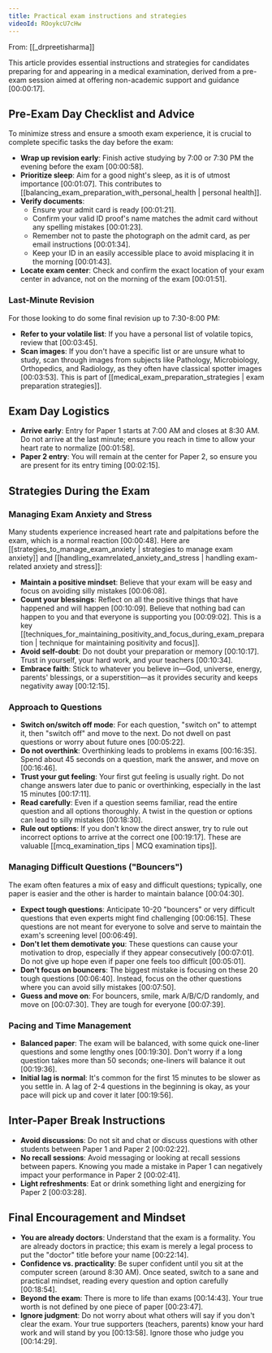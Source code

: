 ```yaml
---
title: Practical exam instructions and strategies
videoId: ROoykcU7cHw
---
```


From: [[_drpreetisharma]] <br/> 

This article provides essential instructions and strategies for candidates preparing for and appearing in a medical examination, derived from a pre-exam session aimed at offering non-academic support and guidance <a class="yt-timestamp" data-t="00:00:17">[00:00:17]</a>.

## Pre-Exam Day Checklist and Advice
To minimize stress and ensure a smooth exam experience, it is crucial to complete specific tasks the day before the exam:
*   **Wrap up revision early**: Finish active studying by 7:00 or 7:30 PM the evening before the exam <a class="yt-timestamp" data-t="00:00:58">[00:00:58]</a>.
*   **Prioritize sleep**: Aim for a good night's sleep, as it is of utmost importance <a class="yt-timestamp" data-t="00:01:07">[00:01:07]</a>. This contributes to [[balancing_exam_preparation_with_personal_health | personal health]].
*   **Verify documents**:
    *   Ensure your admit card is ready <a class="yt-timestamp" data-t="00:01:21">[00:01:21]</a>.
    *   Confirm your valid ID proof's name matches the admit card without any spelling mistakes <a class="yt-timestamp" data-t="00:01:23">[00:01:23]</a>.
    *   Remember not to paste the photograph on the admit card, as per email instructions <a class="yt-timestamp" data-t="00:01:34">[00:01:34]</a>.
    *   Keep your ID in an easily accessible place to avoid misplacing it in the morning <a class="yt-timestamp" data-t="00:01:43">[00:01:43]</a>.
*   **Locate exam center**: Check and confirm the exact location of your exam center in advance, not on the morning of the exam <a class="yt-timestamp" data-t="00:01:51">[00:01:51]</a>.

### Last-Minute Revision
For those looking to do some final revision up to 7:30-8:00 PM:
*   **Refer to your volatile list**: If you have a personal list of volatile topics, review that <a class="yt-timestamp" data-t="00:03:45">[00:03:45]</a>.
*   **Scan images**: If you don't have a specific list or are unsure what to study, scan through images from subjects like Pathology, Microbiology, Orthopedics, and Radiology, as they often have classical spotter images <a class="yt-timestamp" data-t="00:03:53">[00:03:53]</a>. This is part of [[medical_exam_preparation_strategies | exam preparation strategies]].

## Exam Day Logistics
*   **Arrive early**: Entry for Paper 1 starts at 7:00 AM and closes at 8:30 AM. Do not arrive at the last minute; ensure you reach in time to allow your heart rate to normalize <a class="yt-timestamp" data-t="00:01:58">[00:01:58]</a>.
*   **Paper 2 entry**: You will remain at the center for Paper 2, so ensure you are present for its entry timing <a class="yt-timestamp" data-t="00:02:15">[00:02:15]</a>.

## Strategies During the Exam

### Managing Exam Anxiety and Stress
Many students experience increased heart rate and palpitations before the exam, which is a normal reaction <a class="yt-timestamp" data-t="00:00:48">[00:00:48]</a>. Here are [[strategies_to_manage_exam_anxiety | strategies to manage exam anxiety]] and [[handling_examrelated_anxiety_and_stress | handling exam-related anxiety and stress]]:
*   **Maintain a positive mindset**: Believe that your exam will be easy and focus on avoiding silly mistakes <a class="yt-timestamp" data-t="00:06:08">[00:06:08]</a>.
*   **Count your blessings**: Reflect on all the positive things that have happened and will happen <a class="yt-timestamp" data-t="00:10:09">[00:10:09]</a>. Believe that nothing bad can happen to you and that everyone is supporting you <a class="yt-timestamp" data-t="00:09:02">[00:09:02]</a>. This is a key [[techniques_for_maintaining_positivity_and_focus_during_exam_preparation | technique for maintaining positivity and focus]].
*   **Avoid self-doubt**: Do not doubt your preparation or memory <a class="yt-timestamp" data-t="00:10:17">[00:10:17]</a>. Trust in yourself, your hard work, and your teachers <a class="yt-timestamp" data-t="00:10:34">[00:10:34]</a>.
*   **Embrace faith**: Stick to whatever you believe in—God, universe, energy, parents' blessings, or a superstition—as it provides security and keeps negativity away <a class="yt-timestamp" data-t="00:12:15">[00:12:15]</a>.

### Approach to Questions
*   **Switch on/switch off mode**: For each question, "switch on" to attempt it, then "switch off" and move to the next. Do not dwell on past questions or worry about future ones <a class="yt-timestamp" data-t="00:05:22">[00:05:22]</a>.
*   **Do not overthink**: Overthinking leads to problems in exams <a class="yt-timestamp" data-t="00:16:35">[00:16:35]</a>. Spend about 45 seconds on a question, mark the answer, and move on <a class="yt-timestamp" data-t="00:16:46">[00:16:46]</a>.
*   **Trust your gut feeling**: Your first gut feeling is usually right. Do not change answers later due to panic or overthinking, especially in the last 15 minutes <a class="yt-timestamp" data-t="00:17:11">[00:17:11]</a>.
*   **Read carefully**: Even if a question seems familiar, read the entire question and all options thoroughly. A twist in the question or options can lead to silly mistakes <a class="yt-timestamp" data-t="00:18:30">[00:18:30]</a>.
*   **Rule out options**: If you don't know the direct answer, try to rule out incorrect options to arrive at the correct one <a class="yt-timestamp" data-t="00:19:17">[00:19:17]</a>. These are valuable [[mcq_examination_tips | MCQ examination tips]].

### Managing Difficult Questions ("Bouncers")
The exam often features a mix of easy and difficult questions; typically, one paper is easier and the other is harder to maintain balance <a class="yt-timestamp" data-t="00:04:30">[00:04:30]</a>.
*   **Expect tough questions**: Anticipate 10-20 "bouncers" or very difficult questions that even experts might find challenging <a class="yt-timestamp" data-t="00:06:15">[00:06:15]</a>. These questions are not meant for everyone to solve and serve to maintain the exam's screening level <a class="yt-timestamp" data-t="00:06:49">[00:06:49]</a>.
*   **Don't let them demotivate you**: These questions can cause your motivation to drop, especially if they appear consecutively <a class="yt-timestamp" data-t="00:07:01">[00:07:01]</a>. Do not give up hope even if paper one feels too difficult <a class="yt-timestamp" data-t="00:05:01">[00:05:01]</a>.
*   **Don't focus on bouncers**: The biggest mistake is focusing on these 20 tough questions <a class="yt-timestamp" data-t="00:06:40">[00:06:40]</a>. Instead, focus on the other questions where you can avoid silly mistakes <a class="yt-timestamp" data-t="00:07:50">[00:07:50]</a>.
*   **Guess and move on**: For bouncers, smile, mark A/B/C/D randomly, and move on <a class="yt-timestamp" data-t="00:07:30">[00:07:30]</a>. They are tough for everyone <a class="yt-timestamp" data-t="00:07:39">[00:07:39]</a>.

### Pacing and Time Management
*   **Balanced paper**: The exam will be balanced, with some quick one-liner questions and some lengthy ones <a class="yt-timestamp" data-t="00:19:30">[00:19:30]</a>. Don't worry if a long question takes more than 50 seconds; one-liners will balance it out <a class="yt-timestamp" data-t="00:19:36">[00:19:36]</a>.
*   **Initial lag is normal**: It's common for the first 15 minutes to be slower as you settle in. A lag of 2-4 questions in the beginning is okay, as your pace will pick up and cover it later <a class="yt-timestamp" data-t="00:19:56">[00:19:56]</a>.

## Inter-Paper Break Instructions
*   **Avoid discussions**: Do not sit and chat or discuss questions with other students between Paper 1 and Paper 2 <a class="yt-timestamp" data-t="00:02:22">[00:02:22]</a>.
*   **No recall sessions**: Avoid messaging or looking at recall sessions between papers. Knowing you made a mistake in Paper 1 can negatively impact your performance in Paper 2 <a class="yt-timestamp" data-t="00:02:41">[00:02:41]</a>.
*   **Light refreshments**: Eat or drink something light and energizing for Paper 2 <a class="yt-timestamp" data-t="00:03:28">[00:03:28]</a>.

## Final Encouragement and Mindset
*   **You are already doctors**: Understand that the exam is a formality. You are already doctors in practice; this exam is merely a legal process to put the "doctor" title before your name <a class="yt-timestamp" data-t="00:22:14">[00:22:14]</a>.
*   **Confidence vs. practicality**: Be super confident until you sit at the computer screen (around 8:30 AM). Once seated, switch to a sane and practical mindset, reading every question and option carefully <a class="yt-timestamp" data-t="00:18:54">[00:18:54]</a>.
*   **Beyond the exam**: There is more to life than exams <a class="yt-timestamp" data-t="00:14:43">[00:14:43]</a>. Your true worth is not defined by one piece of paper <a class="yt-timestamp" data-t="00:23:47">[00:23:47]</a>.
*   **Ignore judgment**: Do not worry about what others will say if you don't clear the exam. Your true supporters (teachers, parents) know your hard work and will stand by you <a class="yt-timestamp" data-t="00:13:58">[00:13:58]</a>. Ignore those who judge you <a class="yt-timestamp" data-t="00:14:29">[00:14:29]</a>.